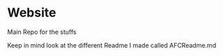 # Website
Main Repo for the stuffs

Keep in mind look at the different Readme I made called AFCReadme.md